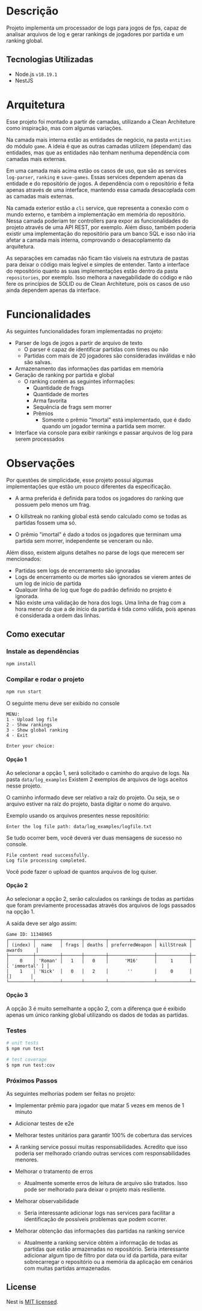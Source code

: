 # Descrição

Projeto implementa um processador de logs para jogos de fps, capaz de analisar arquivos de log e gerar rankings de jogadores por partida e um ranking global.

## Tecnologias Utilizadas

* Node.js `v18.19.1`
* NestJS

# Arquitetura

Esse projeto foi montado a partir de camadas, utilizando a Clean Architeture como inspiração, mas com algumas variações.

Na camada mais interna estão as entidades de negócio, na pasta `entities` do módulo `game`. A ideia é que as outras camadas utilizem (dependam) das entidades, mas que as entidades não tenham nenhuma dependência com camadas mais externas.

Em uma camada mais acima estão os casos de uso, que são as services `log-parser`, `ranking` e `save-games`. Essas services dependem apenas da entidade e do repositório de jogos. A dependência com o repositório é feita apenas através de uma interface, mantendo essa camada desacoplada com as camadas mais externas.

Na camada exterior estão a `cli` service, que representa a conexão com o mundo externo, e também a implementação em memória do repositório. Nessa camada poderiam ter controllers para expor as funcionalidades do projeto através de uma API REST, por exemplo. Além disso, também poderia existir uma implementação do repositório para um banco SQL e isso não iria afetar a camada mais interna, comprovando o desacoplamento da arquitetura.

As separações em camadas não ficam tão visíveis na estrutura de pastas para deixar o código mais legível e simples de entender. Tanto a interface do repositório quanto as suas implementações estão dentro da pasta `repositories`, por exemplo. Isso melhora a navegabilidade do código e não fere os princípios de SOLID ou de Clean Architeture, pois os casos de uso ainda dependem apenas da interface.

# Funcionalidades

As seguintes funcionalidades foram implementadas no projeto:

* Parser de logs de jogos a partir de arquivo de texto
  * O parser é capaz de identificar partidas com times ou não
  * Partidas com mais de 20 jogadores são consideradas inválidas e não são salvas.
* Armazenamento das informações das partidas em memória
* Geração de ranking por partida e global
  * O ranking contém as seguintes informações:
    * Quantidade de frags
    * Quantidade de mortes
    * Arma favorita
    * Sequência de frags sem morrer
    * Prêmios
      * Somente o prêmio "Imortal" está implementado, que é dado quando um jogador termina a partida sem morrer.
* Interface via console para exibir rankings e passar arquivos de log para serem processados

# Observações

Por questões de simplicidade, esse projeto possui algumas implementações que estão um pouco diferentes da especificação.

* A arma preferida é definida para todos os jogadores do ranking que possuem pelo menos um frag.

* O killstreak no ranking global está sendo calculado como se todas as partidas fossem uma só.

* O prêmio "imortal" é dado a todos os jogadores que terminam uma partida sem morrer, independente se venceram ou não.

Além disso, existem alguns detalhes no parse de logs que merecem ser mencionados:

* Partidas sem logs de encerramento são ignoradas
* Logs de encerramento ou de mortes são ignorados se vierem antes de um log de início de partida
* Qualquer linha de log que foge do padrão definido no projeto é ignorada.
* Não existe uma validação de hora dos logs. Uma linha de frag com a hora menor do que a de início da partida é tida como válida, pois apenas é considerada a ordem das linhas.

## Como executar

### Instale as dependências

```bash
npm install
```

### Compilar e rodar o projeto

```bash
npm run start
```

O seguinte menu deve ser exibido no console

```
MENU:
1 - Upload log file
2 - Show rankings
3 - Show global ranking
4 - Exit

Enter your choice: 
```

#### Opção 1

Ao selecionar a opção 1, será solicitado o caminho do arquivo de logs. Na pasta `data/log_examples` Existem 2 exemplos de arquivos de logs aceitos nesse projeto.

O caminho informado deve ser relativo a raíz do projeto. Ou seja, se o arquivo estiver na raíz do projeto, basta digitar o nome do arquivo.

Exemplo usando os arquivos presentes nesse repositório:

```
Enter the log file path: data/log_examples/logfile.txt
```

Se tudo ocorrer bem, você deverá ver duas mensagens de sucesso no console.

```
File content read successfully.
Log file processing completed.
```

Você pode fazer o upload de quantos arquivos de log quiser.

#### Opção 2

Ao selecionar a opção 2, serão calculados os rankings de todas as partidas que foram previamente processadas através dos arquivos de logs passados na opção 1.

A saída deve ser algo assim:

```
Game ID: 11348965
┌─────────┬─────────┬───────┬────────┬─────────────────┬────────────┬────────────────┐
│ (index) │  name   │ frags │ deaths │ preferredWeapon │ killStreak │     awards     │
├─────────┼─────────┼───────┼────────┼─────────────────┼────────────┼────────────────┤
│    0    │ 'Roman' │   1   │   0    │      'M16'      │     1      │ [ 'immortal' ] │
│    1    │ 'Nick'  │   0   │   2    │       ''        │     0      │       []       │
└─────────┴─────────┴───────┴────────┴─────────────────┴────────────┴────────────────┘
```

#### Opção 3

A opção 3 é muito semelhante a opção 2, com a diferença que é exibido apenas um único ranking global utilizando os dados de todas as partidas.

### Testes

```bash
# unit tests
$ npm run test

# test coverage
$ npm run test:cov
```

### Próximos Passos

As seguintes melhorias podem ser feitas no projeto:

* Implementar prêmio para jogador que matar 5 vezes em menos de 1 minuto

* Adicionar testes de e2e

* Melhorar testes unitários para garantir 100% de cobertura das services

* A ranking service possui muitas responsabilidades. Acredito que isso poderia ser melhorado criando outras services com responsabilidades menores.

* Melhorar o tratamento de erros
  * Atualmente somente erros de leitura de arquivo são tratados. Isso pode ser melhorado para deixar o projeto mais resiliente.

* Melhorar observabilidade
  * Seria interessante adicionar logs nas services para facilitar a identificação de possíveis problemas que podem ocorrer.

* Melhorar obtenção das informações das partidas na ranking service
  * Atualmente a ranking service obtém a informação de todas as partidas que estão armazenadas no repositório. Seria interessante adicionar algum tipo de filtro por data ou id da partida, para evitar sobrecarregar o repositório ou a memória da aplicação em cenários com muitas partidas armazenadas.

## License

Nest is [MIT licensed](https://github.com/nestjs/nest/blob/master/LICENSE).
